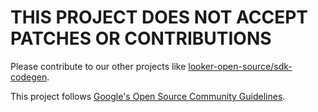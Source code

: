 # THIS PROJECT DOES NOT ACCEPT PATCHES OR CONTRIBUTIONS

Please contribute to our other projects like [looker-open-source/sdk-codegen](https://github.com/looker-open-source/sdk-codegen).

This project follows [Google's Open Source Community Guidelines](https://opensource.google/conduct/).
